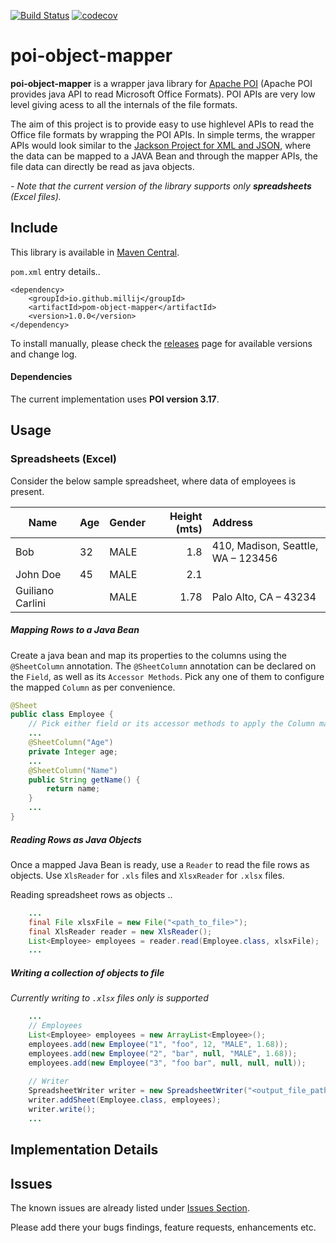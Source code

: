 
[![Build Status](https://travis-ci.org/millij/poi-object-mapper.svg?branch=master)](https://travis-ci.org/millij/poi-object-mapper)
[![codecov](https://codecov.io/gh/millij/poi-object-mapper/branch/master/graph/badge.svg)](https://codecov.io/gh/millij/poi-object-mapper)


# poi-object-mapper

**poi-object-mapper** is a wrapper java library for [Apache POI](https://poi.apache.org/) (Apache POI provides java API to read Microsoft Office Formats). POI APIs are very low level giving acess to all the internals of the file formats.

The aim of this project is to provide easy to use highlevel APIs to read the Office file formats by wrapping the POI APIs. In simple terms, the wrapper APIs would look similar to the [Jackson Project for XML and JSON](https://github.com/FasterXML/jackson), where the data can be mapped to a JAVA Bean and through the mapper APIs, the file data can directly be read as java objects.

*- Note that the current version of the library supports only  **spreadsheets**  (Excel files).*


## Include

This library is available in [Maven Central](https://mvnrepository.com/artifact/io.github.millij/poi-object-mapper). 

`pom.xml` entry details..

```
<dependency>
    <groupId>io.github.millij</groupId>
    <artifactId>pom-object-mapper</artifactId>
    <version>1.0.0</version>
</dependency>
```

To install manually, please check the [releases](https://github.com/millij/poi-object-mapper/releases) page for available versions and  change log.

#### Dependencies

The current implementation uses **POI version 3.17**.


## Usage

### Spreadsheets (Excel)

Consider the below sample spreadsheet, where data of employees is present.

| Name              | Age   | Gender | Height (mts) | Address                            |
| ----------------- |:----- | :----- | ------------:| :--------------------------------- |
| Bob               | 32    | MALE   | 1.8          | 410, Madison, Seattle, WA – 123456 |
| John Doe          | 45    | MALE   | 2.1          |                                    |
| Guiliano Carlini  |       | MALE   | 1.78         | Palo Alto, CA – 43234              |


##### Mapping Rows to a Java Bean

Create a java bean and map its properties to the columns using the `@SheetColumn` annotation. The `@SheetColumn` annotation can be declared on the `Field`, as well as its `Accessor Methods`. Pick any one of them to configure the mapped `Column` as per convenience.    

```java
@Sheet
public class Employee {
    // Pick either field or its accessor methods to apply the Column mapping.
    ...
    @SheetColumn("Age")
    private Integer age;
    ...
    @SheetColumn("Name")
    public String getName() {
        return name;
    }
    ...
}
```

##### Reading Rows as Java Objects

Once a mapped Java Bean is ready, use a `Reader` to read the file rows as objects. Use `XlsReader` for `.xls` files and `XlsxReader` for `.xlsx` files.

Reading spreadsheet rows as objects ..

```java
    ...
    final File xlsxFile = new File("<path_to_file>");
    final XlsReader reader = new XlsReader();
    List<Employee> employees = reader.read(Employee.class, xlsxFile);
    ...
```

##### Writing a collection of objects to file

*Currently writing to `.xlsx` files only is supported*

```java
    ...
    // Employees
    List<Employee> employees = new ArrayList<Employee>();
    employees.add(new Employee("1", "foo", 12, "MALE", 1.68));
    employees.add(new Employee("2", "bar", null, "MALE", 1.68));
    employees.add(new Employee("3", "foo bar", null, null, null));
    
    // Writer
    SpreadsheetWriter writer = new SpreadsheetWriter("<output_file_path>");
    writer.addSheet(Employee.class, employees);
    writer.write();
    ...
```

## Implementation Details



## Issues

The known issues are already listed under [Issues Section](https://github.com/millij/poi-object-mapper/releases).

Please add there your bugs findings, feature requests, enhancements etc. 




